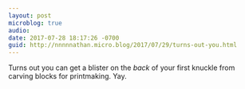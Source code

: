 ```yaml
---
layout: post
microblog: true
audio: 
date: 2017-07-28 18:17:26 -0700
guid: http://nnnnnathan.micro.blog/2017/07/29/turns-out-you.html
---
```

Turns out you can get a blister on the _back_ of your first knuckle from carving blocks for printmaking. Yay. 
